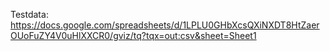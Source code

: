 

Testdata: https://docs.google.com/spreadsheets/d/1LPLU0GHbXcsQXiNXDT8HtZaerOUoFuZY4V0uHlXXCR0/gviz/tq?tqx=out:csv&sheet=Sheet1
